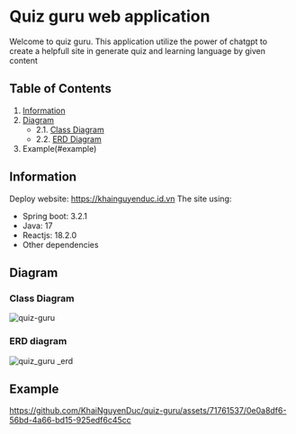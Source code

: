 # Quiz guru web application

Welcome to quiz guru. This application utilize the power of chatgpt to create a helpfull site in generate quiz and learning language by given content

## Table of Contents
1. [Information](#information)
2. [Diagram](#diagram)
   - 2.1. [Class Diagram](#class-diagram)
   - 2.2. [ERD Diagram](#erd-diagram)
3. Example(#example)
   
## Information

Deploy website: https://khainguyenduc.id.vn
The site using:

- Spring boot: 3.2.1
- Java: 17
- Reactjs: 18.2.0
- Other dependencies

## Diagram

### Class Diagram

![quiz-guru](https://github.com/KhaiNguyenDuc/quiz-guru/assets/71761537/4fd08c02-e25b-4917-bca3-b7c8c36d1cea)

### ERD diagram

![quiz_guru _erd](https://github.com/KhaiNguyenDuc/quiz-guru/assets/71761537/03996368-a48d-4ac4-b898-18e00677d3b5)

## Example

https://github.com/KhaiNguyenDuc/quiz-guru/assets/71761537/0e0a8df6-56bd-4a66-bd15-925edf6c45cc



